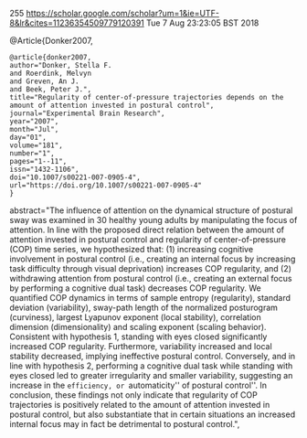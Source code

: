255
https://scholar.google.com/scholar?um=1&ie=UTF-8&lr&cites=11236354509779120391
Tue  7 Aug 23:23:05 BST 2018


@Article{Donker2007,

```
@article{donker2007,
author="Donker, Stella F.
and Roerdink, Melvyn
and Greven, An J.
and Beek, Peter J.",
title="Regularity of center-of-pressure trajectories depends on the amount of attention invested in postural control",
journal="Experimental Brain Research",
year="2007",
month="Jul",
day="01",
volume="181",
number="1",
pages="1--11",
issn="1432-1106",
doi="10.1007/s00221-007-0905-4",
url="https://doi.org/10.1007/s00221-007-0905-4"
}
```




abstract="The influence of attention on the dynamical structure of postural sway was examined in 30 healthy young adults by manipulating the focus of attention. In line with the proposed direct relation between the amount of attention invested in postural control and regularity of center-of-pressure (COP) time series, we hypothesized that: (1) increasing cognitive involvement in postural control (i.e., creating an internal focus by increasing task difficulty through visual deprivation) increases COP regularity, and (2) withdrawing attention from postural control (i.e., creating an external focus by performing a cognitive dual task) decreases COP regularity. We quantified COP dynamics in terms of sample entropy (regularity), standard deviation (variability), sway-path length of the normalized posturogram (curviness), largest Lyapunov exponent (local stability), correlation dimension (dimensionality) and scaling exponent (scaling behavior). Consistent with hypothesis 1, standing with eyes closed significantly increased COP regularity. Furthermore, variability increased and local stability decreased, implying ineffective postural control. Conversely, and in line with hypothesis 2, performing a cognitive dual task while standing with eyes closed led to greater irregularity and smaller variability, suggesting an increase in the ``efficiency, or ``automaticity'' of postural control''. In conclusion, these findings not only indicate that regularity of COP trajectories is positively related to the amount of attention invested in postural control, but also substantiate that in certain situations an increased internal focus may in fact be detrimental to postural control.",


